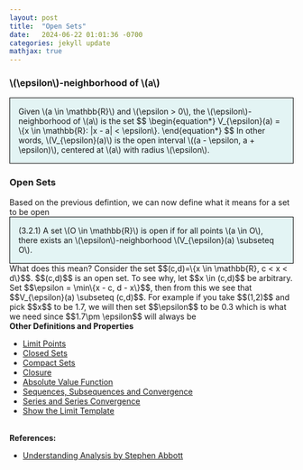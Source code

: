 ```yaml
---
layout: post
title:  "Open Sets"
date:   2024-06-22 01:01:36 -0700
categories: jekyll update
mathjax: true
---
```

<h3>\(\epsilon\)-neighborhood of \(a\)</h3>
<div style="background-color: #E3F4F4; padding: 15px 15px 15px 15px; border:1px solid black;">
  Given \(a \in \mathbb{R}\) and \(\epsilon > 0\), the \(\epsilon\)-neighborhood of \(a\) is the set
  $$
  \begin{equation*}
  V_{\epsilon}(a) = \{x \in \mathbb{R}: |x - a| < \epsilon\}.
  \end{equation*}
  $$
  In other words, \(V_{\epsilon}(a)\) is the open interval \((a - \epsilon, a + \epsilon)\), centered at \(a\) with radius \(\epsilon\).
</div>
<!------------------------------------------------------------------------------------>
<h3>Open Sets</h3>
Based on the previous defintion, we can now define what it means for a set to be open
<div style="background-color: #E3F4F4; padding: 15px 15px 15px 15px; border:1px solid black;">
  (3.2.1) A set \(O \in \mathbb{R}\) is open if for all points \(a \in O\), there exists an \(\epsilon\)-neighborhood \(V_{\epsilon}(a) \subseteq O\).
</div>
<!--<p style="text-align:center;"><img src="{{ site.url }}/assets/math/real-analysis/cantor-set-1.png" width="80%" class="center"></p>-->
What does this mean? Consider the set $$(c,d)=\{x \in \mathbb{R}, c < x < d\}$$. $$(c,d)$$ is an open set. To see why, let $$x \in (c,d)$$ be arbitrary. Set $$\epsilon = \min\{x - c, d - x\}$$, then from this we see that $$V_{\epsilon}(a) \subseteq (c,d)$$. For example if you take $$(1,2)$$ and pick $$x$$ to be 1.7, we will then set $$\epsilon$$ to be 0.3 which is what we need since $$1.7\pm \epsilon$$ will always be 
<br>
<!------------------------------------------------------------------------------------>
<b>Other Definitions and Properties</b>
<ul>
<li><a href="https://strncat.github.io/jekyll/update/2024/06/24/analysis-sets-limit-points.html">Limit Points</a></li>
<li><a href="https://strncat.github.io/jekyll/update/2024/06/25/analysis-sets-closed.html">Closed Sets</a></li>
<li><a href="https://strncat.github.io/jekyll/update/2024/07/01/analysis-sets-compact.html">Compact Sets</a></li>
<li><a href="https://strncat.github.io/jekyll/update/2024/06/28/analysis-sets-closure.html">Closure</a></li>
<li><a href="https://strncat.github.io/jekyll/update/2024/05/26/analysis-absolute-value-properties.html">Absolute Value Function</a></li>
<li><a href="https://strncat.github.io/jekyll/update/2024/05/21/analysis-seq-definitions.html">Sequences, Subsequences and Convergence</a></li>
<li><a href="https://strncat.github.io/jekyll/update/2024/06/10/analysis-series-definitions.html">Series and Series Convergence</a></li>
<li><a href="https://strncat.github.io/jekyll/update/2024/05/12/analysis-seq-limit-template.html">Show the Limit Template</a></li>
</ul>
<br>
<!------------------------------------------------------------------------------------>
<b>References:</b>
<ul>
<li><a href="https://www.amazon.com/Understanding-Analysis-Undergraduate-Texts-Mathematics/dp/1493927116">Understanding Analysis by Stephen Abbott</a></li>
</ul>